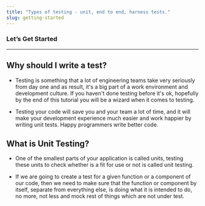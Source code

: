 ```yaml
---
title: "Types of testing - unit, end to end, harness tests."
slug: getting-started
---
```


### Let’s Get Started

***

## Why should I write a test?

- Testing is something that a lot of engineering teams take very seriously from day one and as result, it's a big part of a work environment and development culture. If you haven't done testing before it's ok, hopefully by the end of this tutorial you will be a wizard when it comes to testing.

- Testing your code will save you and your team a lot of time, and it will make your development experience much easier and work happier by writing unit tests. Happy programmers write better code.

## What is Unit Testing?

- One of the smallest parts of your application is called units, testing these units to check whether is a fit for use or not is called unit testing. 

- If we are going to create a test  for a given function or a component of our code, then we need to make sure that the function or component by itself, separate from everything else, is doing what it is intended to do, no more, not less and mock rest of things which are not under test. 

